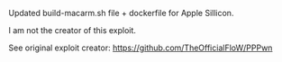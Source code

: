 Updated build-macarm.sh file + dockerfile for Apple Sillicon.

I am not the creator of this exploit.

See original exploit creator: https://github.com/TheOfficialFloW/PPPwn
